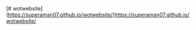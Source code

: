 [# wotwebsite]
(https://superaman07.github.io/wotwebsite/)https://superaman07.github.io/wotwebsite/
